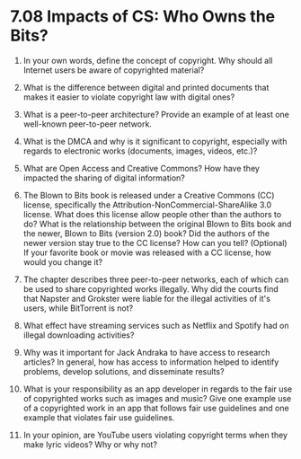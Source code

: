 # 7.08 Impacts of CS: Who Owns the Bits?

1. In your own words, define the concept of copyright. Why should all Internet users be aware of copyrighted material?

2. What is the difference between digital and printed documents that makes it easier to violate copyright law with digital ones?

3. What is a peer-to-peer architecture? Provide an example of at least one well-known peer-to-peer network.

4. What is the DMCA and why is it significant to copyright, especially with regards to electronic works (documents, images, videos, etc.)?

5. What are Open Access and Creative Commons? How have they impacted the sharing of digital information?

6. The Blown to Bits book is released under a Creative Commons (CC) license, specifically the Attribution-NonCommercial-ShareAlike 3.0 license. What does this license allow people other than the authors to do? What is the relationship between the original Blown to Bits book and the newer, Blown to Bits (version 2.0) book? Did the authors of the newer version stay true to the CC license? How can you tell? (Optional) If your favorite book or movie was released with a CC license, how would you change it?

7. The chapter describes three peer-to-peer networks, each of which can be used to share copyrighted works illegally. Why did the courts find that Napster and Grokster were liable for the illegal activities of it's users, while BitTorrent is not?

8. What effect have streaming services such as Netflix and Spotify had on illegal downloading activities?

9. Why was it important for Jack Andraka to have access to research articles? In general, how has access to information helped to identify problems, develop solutions, and disseminate results?

10. What is your responsibility as an app developer in regards to the fair use of copyrighted works such as images and music? Give one example use of a copyrighted work in an app that follows fair use guidelines and one example that violates fair use guidelines.

11. In your opinion, are YouTube users violating copyright terms when they make lyric videos? Why or why not?
